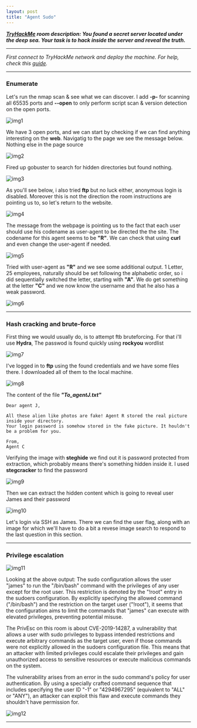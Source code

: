 ```yaml
---
layout: post
title: "Agent Sudo"
---
```




***[TryHackMe](https://tryhackme.com/room/agentsudoctf) room description: You found a secret server located under the deep sea. Your task is to hack inside the server and reveal the truth.***




---------------------





*First connect to TryHackMe network and deploy the machine. For help, check this [guide](https://ctfjournal.github.io/Connect-to-TryHackMe-VPN/).*



----------------------------








### Enumerate   

Let's run the nmap scan & see what we can discover. I add **-p-** for scanning all 65535 ports and **--open** to only perform script scan & version detection on the open ports.


![img1](/assets/images/agent-sudo/img1.png)


We have 3 open ports, and we can start by checking if we can find anything interesting on the **web**. Navigatig to the page we see the message below. Nothing else in the page source


![img2](/assets/images/agent-sudo/img2.png)


Fired up gobuster to search for hidden directories but found nothing. 


![img3](/assets/images/agent-sudo/img3.png)

As you'll see below, i also tried **ftp** but no luck either, anonymous login is disabled. Moreover this is not the direction the room instructions are pointing us to, so let's return to the website.

![img4](/assets/images/agent-sudo/img4.png)

The message from the webpage is pointing us to the fact that each user should use his codename as user-agent to be directed the the site. The codename for this agent seems to be **"R"**. We can check that using **curl** and even change the user-agent if needed. 


![img5](/assets/images/agent-sudo/img5.png)

Tried with user-agent as **"R"** and we see some additional output. 1 Letter, 25 employees, naturally should be set following the alphabetic order, so i did sequentially switched the letter, starting with **"A"**. We do get something at the letter **"C"** and we now know the username and that he also has a weak password.

![img6](/assets/images/agent-sudo/img6.png)

-------

### Hash cracking and brute-force 

First thing we would usually do, is to attempt ftb bruteforcing. For that i'll use **Hydra**, The passwod is found quickly using **rockyou** wordlist

![img7](/assets/images/agent-sudo/img7.png)


I've logged in to **ftp** using the found credentials and we have some files there. I downloaded all of them to the local machine.


![img8](/assets/images/agent-sudo/img8.png)

The content of the file ***"To_agentJ.txt"***

    Dear agent J,

    All these alien like photos are fake! Agent R stored the real picture inside your directory. 
    Your login password is somehow stored in the fake picture. It houldn't be a problem for you.

    From,
    Agent C


Verifying the image with **steghide** we find out it is password protected from extraction, which probably means there's something hidden inside it. I used **stegcracker** to find the password

![img9](/assets/images/agent-sudo/img9.png)

Then we can extract the hidden content which is going to reveal user James and their password

![img10](/assets/images/agent-sudo/img10.png)

Let's login via SSH as James. There we can find the user flag, along with an image for which we'll have to do a bit a revese image search to respond to the last question in this section.

-----------


### Privilege escalation 

![img11](/assets/images/agent-sudo/img11.png)


Looking at the above output: The sudo configuration allows the user "james" to run the "/bin/bash" command with the privileges of any user except for the root user. This restriction is denoted by the "!root" entry in the sudoers configuration. By explicitly specifying the allowed command ("/bin/bash") and the restriction on the target user ("!root"), it seems that the configuration aims to limit the commands that "james" can execute with elevated privileges, preventing potential misuse.

The PrivEsc on this room is about CVE-2019-14287, a vulnerability that allows a user with sudo privileges to bypass intended restrictions and execute arbitrary commands as the target user, even if those commands were not explicitly allowed in the sudoers configuration file. This means that an attacker with limited privileges could escalate their privileges and gain unauthorized access to sensitive resources or execute malicious commands on the system.

The vulnerability arises from an error in the sudo command's policy for user authentication. By using a specially crafted command sequence that includes specifying the user ID "-1" or "4294967295" (equivalent to "ALL" or "ANY"), an attacker can exploit this flaw and execute commands they shouldn't have permission for.

![img12](/assets/images/agent-sudo/img12.png)


-------------------